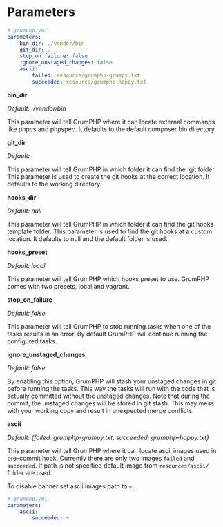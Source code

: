 # Parameters

```yaml
# grumphp.yml
parameters:
    bin_dir: ./vendor/bin
    git_dir: .
    stop_on_failure: false
    ignore_unstaged_changes: false
    ascii:
        failed: resource/grumphp-grumpy.txt
        succeeded: resource/grumphp-happy.txt
```

**bin_dir**

*Default: ./vendor/bin*

This parameter will tell GrumPHP where it can locate external commands like phpcs and phpspec.
It defaults to the default composer bin directory.

**git_dir**

*Default: .*

This parameter will tell GrumPHP in which folder it can find the .git folder.
This parameter is used to create the git hooks at the correct location. It defaults to the working directory.

**hooks_dir**

*Default: null*

This parameter will tell GrumPHP in which folder it can find the git hooks template folder.
This parameter is used to find the git hooks at a custom location. It defaults to null and the default folder is used.

**hooks_preset**

*Default: local*

This parameter will tell GrumPHP which hooks preset to use. GrumPHP comes with two presets, local and vagrant.

**stop_on_failure**

*Default: false*

This parameter will tell GrumPHP to stop running tasks when one of the tasks results in an error.
By default GrumPHP will continue running the configured tasks. 

**ignore_unstaged_changes**

*Default: false*

By enabling this option, GrumPHP will stash your unstaged changes in git before running the tasks.
This way the tasks will run with the code that is actually committed without the unstaged changes.
Note that during the commit, the unstaged changes will be stored in git stash.
This may mess with your working copy and result in unexpected merge conflicts.

**ascii**

*Default: {failed: grumphp-grumpy.txt, succeeded: grumphp-happy.txt}*

This parameter will tell GrumPHP where it can locate ascii images used in pre-commit hook.
Currently there are only two images `failed` and `succeeded`. If path is not specified default image from
`resources/ascii/` folder are used.

To disable banner set ascii images path to `~`:

```yaml
# grumphp.yml
parameters:
    ascii:
        succeeded: ~
```
